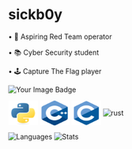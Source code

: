 # sickb0y

• 🥷 Aspiring Red Team operator

• 📚 Cyber Security student

• 🕹️ Capture The Flag player

<img  width="300"  src="https://tryhackme-badges.s3.amazonaws.com/sickb0y.png" alt="Your Image Badge" />


<img align="center" alt="Python" height="50" width="60" src="https://raw.githubusercontent.com/devicons/devicon/master/icons/python/python-original.svg"> <img align="center" alt="c++" height="50" width="60" src="https://raw.githubusercontent.com/devicons/devicon/refs/heads/master/icons/cplusplus/cplusplus-original.svg"> <img align="center" alt="c" height="50" width="60" src="https://raw.githubusercontent.com/devicons/devicon/master/icons/c/c-original.svg"> <img align="center" alt="rust" height="50" width="50" src="https://www.rust-lang.org/logos/rust-logo-512x512.png">

![Languages](https://github-readme-stats.vercel.app/api/top-langs/?username=0xSickb0y&theme=vision-friendly-dark&langs_count=3) ![Stats](https://github-readme-stats.vercel.app/api?username=0xSickb0y&theme=vision-friendly-dark&show_icons=true&hide_border=false&count_private=true) 

